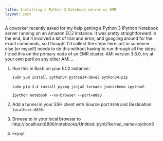 ```yaml
---
title: Installing a Python 3 Notebook server on EMR
layout: post
---
```


A coworker recently asked for my help getting a Python 3 IPython Notebook server running on an Amazon EC2 instance. It was pretty straightforward in the end, but it involved a bit of trial and error, and googling around for the exact commands, so I thought I'd collect the steps here just in someone else (or myself) needs to do this without having to run through all the steps.
I tried this on the primary node of an  EMR cluster, AMI version 3.8.0, try at your own peril on any other AMI...

1. Run this in Bash on your EC2 instance:

    `sudo yum install python34 python34-devel python34-pip`

    `sudo pip-3.4 install pyzmq jinja2 tornado jsonschema ipython`\

    `ipython notebook --no-browser --port=8890`

2. Add a tunnel in your SSH client with Source port `8890` and Destination `localhost:8890`.

3. Browse to in your local browser to
http://localhost:8890/notebooks/Untitled.ipynb?kernel_name=python3

4. Enjoy!
